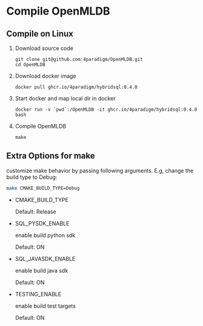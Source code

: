 # Compile OpenMLDB

## Compile on Linux
1. Download source code
    ```
    git clone git@github.com:4paradigm/OpenMLDB.git
    cd OpenMLDB
    ```
2. Download docker image
    ```
    docker pull ghcr.io/4paradigm/hybridsql:0.4.0
    ```
3. Start docker and map local dir in docker
    ```
    docker run -v `pwd`:/OpenMLDB -it ghcr.io/4paradigm/hybridsql:0.4.0 bash
    ```
4. Compile OpenMLDB
    ```
    make
    ```

## Extra Options for make

customize make behavior by passing following arguments. E.g, change the build type to Debug:

```bash
make CMAKE_BUILD_TYPE=Debug
```

- CMAKE_BUILD_TYPE

  Default: Release

- SQL_PYSDK_ENABLE

  enable build python sdk

  Default: ON

- SQL_JAVASDK_ENABLE

  enable build java sdk

  Default: ON

- TESTING_ENABLE

  enable build test targets

  Default: ON

